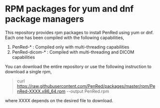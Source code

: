 # RPM packages for yum and dnf package managers

This repository provides rpm packages to install PenRed using yum or dnf. Each one has been
compiled with the following capabilities,

1. PenRed-* : Compiled only with multi-threading capabilities
2. PenRed-dicom-* : Compiled with multi-threading and DICOM capabilities

You can download the entire repository or use the following instruction to download a single rpm,

> curl https://raw.githubusercontent.com/PenRed/packages/master/rpm/PenRed-XXXX.x86_64.rpm --output PenRed.rpm

where XXXX depends on the desired file to download.
